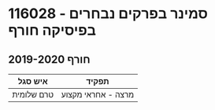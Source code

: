 # 116028 - סמינר בפרקים נבחרים בפיסיקה חורף

## חורף 2019-2020

| איש סגל | תפקיד |
| ---- | ---- |
| טרם שלומית | מרצה - אחראי מקצוע |

